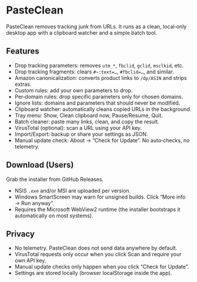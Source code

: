 PasteClean
==========

PasteClean removes tracking junk from URLs. It runs as a clean, local‑only desktop app with a clipboard watcher and a simple batch tool.

Features
--------
- Drop tracking parameters: removes `utm_*`, `fbclid`, `gclid`, `msclkid`, etc.
- Drop tracking fragments: clears `#~:text=…`, `#fbclid=…`, and similar.
- Amazon canonicalization: converts product links to `/dp/ASIN` and strips extras.
- Custom rules: add your own parameters to drop.
- Per‑domain rules: drop specific parameters only for chosen domains.
- Ignore lists: domains and parameters that should never be modified.
- Clipboard watcher: automatically cleans copied URLs in the background.
- Tray menu: Show, Clean clipboard now, Pause/Resume, Quit.
- Batch cleaner: paste many links, clean, and copy the result.
- VirusTotal (optional): scan a URL using your API key.
- Import/Export: backup or share your settings as JSON.
- Manual update check: About → “Check for Update”. No auto‑checks, no telemetry.

Download (Users)
----------------
Grab the installer from GitHub Releases.
- NSIS `.exe` and/or MSI are uploaded per version.
- Windows SmartScreen may warn for unsigned builds. Click “More info → Run anyway”.
- Requires the Microsoft WebView2 runtime (the installer bootstraps it automatically on most systems).

Privacy
-------
- No telemetry. PasteClean does not send data anywhere by default.
- VirusTotal requests only occur when you click Scan and require your own API key.
- Manual update checks only happen when you click “Check for Update”.
- Settings are stored locally (browser localStorage inside the app).
